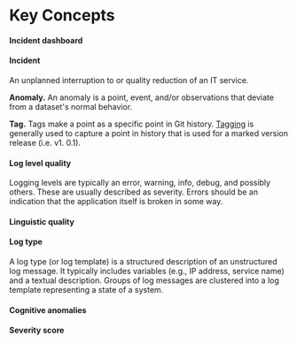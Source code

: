 
# Key Concepts

#### Incident dashboard

#### Incident
An unplanned interruption to or quality reduction of an IT service.

**Anomaly.** An anomaly is a point, event, and/or observations that deviate from a dataset's normal behavior.

**Tag.**
Tags make a point as a specific point in Git history.
[Tagging](https://git-scm.com/book/en/v2/Git-Basics-Tagging) is generally used to capture a point in history that is used for a marked version release (i.e. v1. 0.1).

#### Log level quality
Logging levels are typically an error, warning, info, debug, and possibly others.
These are usually described as severity.
Errors should be an indication that the application itself is broken in some way.


#### Linguistic quality

#### Log type
A log type (or log template) is a structured description of an unstructured log message. 
It typically includes variables (e.g., IP address, service name) and a textual description.
Groups of log messages are clustered into a log template representing a state of a system.

#### Cognitive anomalies


#### Severity score


